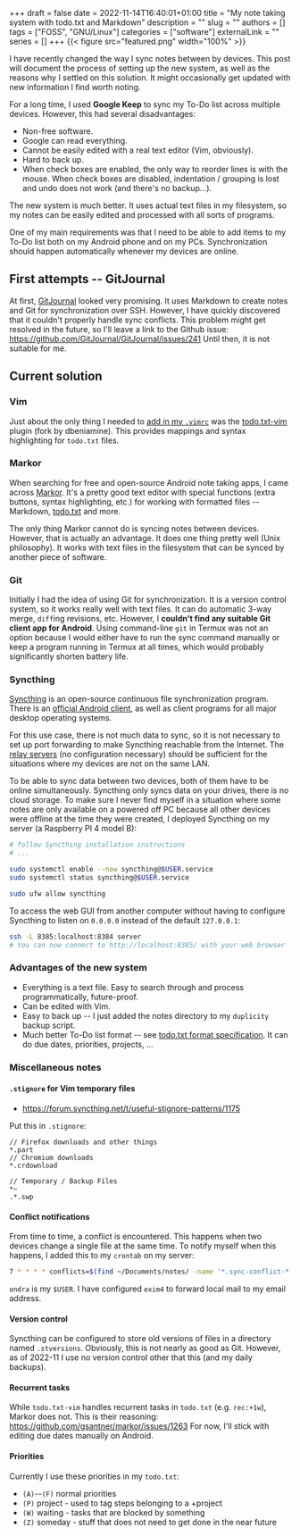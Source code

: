 +++ 
draft = false
date = 2022-11-14T16:40:01+01:00
title = "My note taking system with todo.txt and Markdown"
description = ""
slug = ""
authors = []
tags = ["FOSS", "GNU/Linux"]
categories = ["software"]
externalLink = ""
series = []
+++
{{< figure src="featured.png" width="100%" >}}

I have recently changed the way I sync notes between by devices.
This post will document the process of setting up the new system,
as well as the reasons why I settled on this solution. It might occasionally
get updated with new information I find worth noting.

For a long time, I used **Google Keep** to sync my To-Do list across multiple
devices. However, this had several disadvantages:
- Non-free software.
- Google can read everything.
- Cannot be easily edited with a real text editor (Vim, obviously).
- Hard to back up.
- When check boxes are enabled, the only way to reorder lines is with the
  mouse. When check boxes are disabled, indentation / grouping is lost and
  undo does not work (and there's no backup...).

The new system is much better. It uses actual text files in my filesystem,
so my notes can be easily edited and processed with all sorts of programs.

One of my main requirements was that I need to be able to add items to my
To-Do list both on my Android phone and on my PCs. Synchronization should
happen automatically whenever my devices are online.

## First attempts -- GitJournal
At first, [GitJournal](https://github.com/GitJournal/GitJournal) looked very
promising. It uses Markdown to create notes and Git for synchronization over
SSH. However, I have quickly discovered that it couldn't properly handle sync
conflicts. This problem might get resolved in the future, so I'll leave a link
to the Github issue: https://github.com/GitJournal/GitJournal/issues/241
Until then, it is not suitable for me.


## Current solution
### Vim
Just about the only thing I needed to
[add in my `.vimrc`](https://github.com/ondras12345/dotfiles/blob/6701073d74f447b334a6473e24360192881073b3/.vimrc#L69)
was the [todo.txt-vim](https://gitlab.com/dbeniamine/todo.txt-vim)
plugin (fork by dbeniamine). This provides mappings and syntax highlighting
for `todo.txt` files.

### Markor
When searching for free and open-source Android note taking apps, I came
across [Markor](https://github.com/gsantner/markor). It's a pretty good text
editor with special functions (extra buttons, syntax highlighting, etc.) for
working with formatted files -- Markdown, [todo.txt](http://todotxt.org/)
and more.

The only thing Markor cannot do is syncing notes between devices.
However, that is actually an advantage. It does one thing pretty well (Unix
philosophy). It works with text files in the filesystem that can be synced by
another piece of software.

### Git
Initially I had the idea of using Git for synchronization. It is a version
control system, so it works really well with text files. It can do automatic
3-way merge, `diff`ing revisions, etc. However, I **couldn't find any suitable
Git client app for Android**. Using command-line `git` in Termux was not an
option because I would either have to run the sync command manually or keep
a program running in Termux at all times, which would probably significantly
shorten battery life.

### Syncthing
[Syncthing](https://syncthing.net/) is an open-source continuous file
synchronization program. There is an
[official Android client](https://f-droid.org/packages/com.nutomic.syncthingandroid/),
as well as client programs for all major desktop operating systems.

For this use case, there is not much data to sync, so it is not necessary to
set up port forwarding to make Syncthing reachable from the Internet. The
[relay servers](https://docs.syncthing.net/users/relaying.html) (no
configuration necessary) should be sufficient for the situations where my
devices are not on the same LAN.

To be able to sync data between two devices, both of them have to be online
simultaneously. Syncthing only syncs data on your drives, there is no cloud
storage. To make sure I never find myself in a situation where some
notes are only available on a powered off PC because all other devices were
offline at the time they were created, I deployed Syncthing on my server (a
Raspberry PI 4 model B):
```sh
# follow Syncthing installation instructions
# ...

sudo systemctl enable --now syncthing@$USER.service
sudo systemctl status syncthing@$USER.service

sudo ufw allow syncthing
```

To access the web GUI from another computer without having to configure
Syncthing to listen on `0.0.0.0` instead of the default `127.0.0.1`:
```sh
ssh -L 8385:localhost:8384 server
# You can now connect to http://localhost:8385/ with your web browser
```


### Advantages of the new system
- Everything is a text file. Easy to search through and process
  programmatically, future-proof.
- Can be edited with Vim.
- Easy to back up -- I just added the notes directory to my `duplicity` backup
  script.
- Much better To-Do list format --
  see [todo.txt format specification](https://github.com/todotxt/todo.txt).
  It can do due dates, priorities, projects, ...


### Miscellaneous notes
#### `.stignore` for Vim temporary files
- https://forum.syncthing.net/t/useful-stignore-patterns/1175

Put this in `.stignore`:
```text
// Firefox downloads and other things
*.part
// Chromium downloads
*.crdownload

// Temporary / Backup Files
*~
.*.swp
```


#### Conflict notifications
From time to time, a conflict is encountered. This happens when two devices
change a single file at the same time. To notify myself when this happens,
I added this to my `crontab` on my server:
```sh
7 * * * * conflicts=$(find ~/Documents/notes/ -name '*.sync-conflict-*') ; [ -n "$conflicts" ] && echo "$conflicts" | mail -s "[Syncthing] conflict" ondra
```
`ondra` is my `$USER`.
I have configured `exim4` to forward local mail to my email address.


#### Version control
Syncthing can be configured to store old versions of files in a directory
named `.stversions`. Obviously, this is not nearly as good as Git.
However, as of 2022-11 I use no version control other that this (and my daily
backups).


#### Recurrent tasks
While `todo.txt-vim` handles
recurrent tasks in `todo.txt` (e.g. `rec:+1w`), Markor does not.
This is their reasoning: https://github.com/gsantner/markor/issues/1263
For now, I'll stick with editing due dates manually on Android.


#### Priorities
Currently I use these priorities in my `todo.txt`:
- `(A)`--`(F)` normal priorities
- `(P)` project - used to tag steps belonging to a +project
- `(W)` waiting - tasks that are blocked by something
- `(Z)` someday - stuff that does not need to get done in the near future
